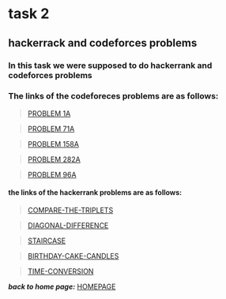 # task 2

## hackerrack and codeforces problems

### In this task we were supposed to do hackerrank and codeforces problems

### The links of the codeforeces problems are as follows:

> [PROBLEM 1A](http://codeforces.com/problemset/problem/1/A)

> [PROBLEM 71A](http://codeforces.com/problemset/problem/71/A)

> [PROBLEM 158A](http://codeforces.com/problemset/problem/158/A)

> [PROBLEM 282A](http://codeforces.com/problemset/problem/282/A)

> [PROBLEM 96A](http://codeforces.com/problemset/problem/96/A)

#### the links of the hackerrank problems are as follows:

> [COMPARE-THE-TRIPLETS](https://www.hackerrank.com/challenges/compare-the-triplets/problem)

> [DIAGONAL-DIFFERENCE](https://www.hackerrank.com/challenges/diagonal-difference)

> [STAIRCASE](https://www.hackerrank.com/challenges/staircase/problem)

> [BIRTHDAY-CAKE-CANDLES](https://www.hackerrank.com/challenges/birthday-cake-candles/problem)

> [TIME-CONVERSION](https://www.hackerrank.com/challenges/time-conversion/problem)






***back to home page:*** [HOMEPAGE](https://github.com/AdityaAshvin/amfoss-tasks)
